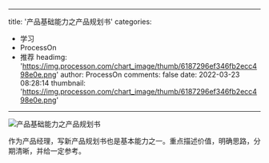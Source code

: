 
---
title: '产品基础能力之产品规划书'
categories: 
 - 学习
 - ProcessOn
 - 推荐
headimg: 'https://img.processon.com/chart_image/thumb/6187296ef346fb2ecc498e0e.png'
author: ProcessOn
comments: false
date: 2022-03-23 08:28:14
thumbnail: 'https://img.processon.com/chart_image/thumb/6187296ef346fb2ecc498e0e.png'
---

<div>   
<img class="thumb" alt="产品基础能力之产品规划书" src="https://img.processon.com/chart_image/thumb/6187296ef346fb2ecc498e0e.png" referrerpolicy="no-referrer">
<p>作为产品经理，写新产品规划书也是基本能力之一。重点描述价值，明确思路，分期清晰，并给一定参考。</p>  
</div>
            
